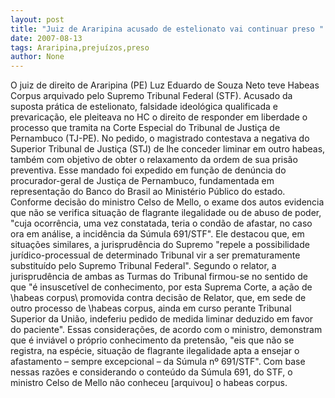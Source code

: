 ```yaml
---
layout: post
title: "Juiz de Araripina acusado de estelionato vai continuar preso "
date: 2007-08-13
tags: Araripina,prejuízos,preso
author: None
---
```

O juiz de direito de Araripina (PE) Luz Eduardo de Souza Neto teve Habeas Corpus arquivado pelo Supremo Tribunal Federal (STF). Acusado da suposta pr&aacute;tica de estelionato, falsidade ideol&oacute;gica qualificada e prevarica&ccedil;&atilde;o, ele pleiteava no HC o direito de responder em liberdade o processo que tramita na Corte Especial do Tribunal de Justi&ccedil;a de Pernambuco (TJ-PE). 
No pedido, o magistrado contestava a negativa do Superior Tribunal de Justi&ccedil;a (STJ) de lhe conceder liminar em outro habeas, tamb&eacute;m com objetivo de obter o relaxamento da ordem de sua pris&atilde;o preventiva. Esse mandado foi expedido em fun&ccedil;&atilde;o de den&uacute;ncia do procurador-geral de Justi&ccedil;a de Pernambuco, fundamentada em representa&ccedil;&atilde;o do Banco do Brasil ao Minist&eacute;rio P&uacute;blico do estado.
Conforme decis&atilde;o do ministro Celso de Mello, o exame dos autos evidencia que n&atilde;o se verifica situa&ccedil;&atilde;o de flagrante ilegalidade ou de abuso de poder, &quot;cuja ocorr&ecirc;ncia, uma vez constatada, teria o cond&atilde;o de afastar, no caso ora em an&aacute;lise, a incid&ecirc;ncia da S&uacute;mula 691/STF&quot;.
Ele destacou que, em situa&ccedil;&otilde;es similares, a jurisprud&ecirc;ncia do Supremo &quot;repele a possibilidade jur&iacute;dico-processual de determinado Tribunal vir a ser prematuramente substitu&iacute;do pelo Supremo Tribunal Federal&quot;. 
Segundo o relator, a jurisprud&ecirc;ncia de ambas as Turmas do Tribunal firmou-se no sentido de que &quot;&eacute; insuscet&iacute;vel de conhecimento, por esta Suprema Corte, a a&ccedil;&atilde;o de \habeas corpus\ promovida contra decis&atilde;o de Relator, que, em sede de outro processo de \habeas corpus\, ainda em curso perante Tribunal Superior da Uni&atilde;o, indeferiu pedido de medida liminar deduzido em favor do paciente&quot;.
Essas considera&ccedil;&otilde;es, de acordo com o ministro, demonstram que &eacute; invi&aacute;vel o pr&oacute;prio conhecimento da pretens&atilde;o, &quot;eis que n&atilde;o se registra, na esp&eacute;cie, situa&ccedil;&atilde;o de flagrante ilegalidade apta a ensejar o afastamento &ndash; sempre excepcional &ndash; da S&uacute;mula n&ordm; 691/STF&quot;. Com base nessas raz&otilde;es e considerando o conte&uacute;do da S&uacute;mula 691, do STF, o ministro Celso de Mello n&atilde;o conheceu [arquivou] o habeas corpus. 
